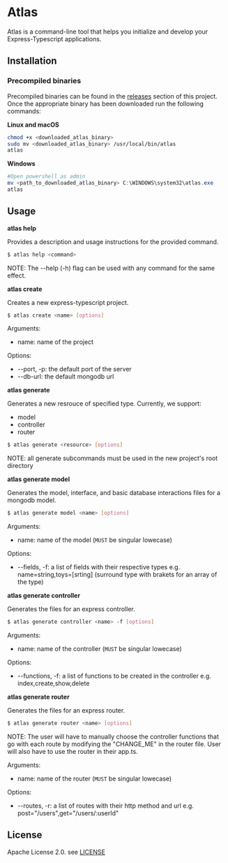 # Atlas

Atlas is a command-line tool that helps you initialize and develop your Express-Typescript applications.

## Installation

### Precompiled binaries

Precompiled binaries can be found in the [releases](https://github.com/MohamedBeydoun/atlas/releases) section of this project. Once the appropriate binary has been downloaded run the following commands:

**Linux and macOS**
```bash
chmod +x <downloaded_atlas_binary>
sudo mv <downloaded_atlas_binary> /usr/local/bin/atlas
atlas
```

**Windows**
```powershell
#Open powershell as admin
mv <path_to_downloaded_atlas_binary> C:\WINDOWS\system32\atlas.exe 
atlas
```

## Usage

**atlas help**

Provides a description and usage instructions for the provided command.

```bash
$ atlas help <command>
```
NOTE: The --help (-h) flag can be used with any command for the same effect.

**atlas create**

Creates a new express-typescript project.

```bash
$ atlas create <name> [options]
```

Arguments:
* name: name of the project

Options:
* --port, -p: the default port of the server
* --db-url: the default mongodb url

**atlas generate**

Generates a new resrouce of specified type. Currently, we support:
* model
* controller
* router

```bash
$ atlas generate <resource> [options]
```

NOTE: all generate subcommands must be used in the new project's root directory

**atlas generate model**

Generates the model, interface, and basic database interactions files for a mongodb model.

```bash
$ atlas generate model <name> [options]
```

Arguments:
* name: name of the model (`MUST` be singular lowecase)

Options:
* --fields, -f: a list of fields with their respective types e.g. name=string,toys=\[srting\] (surround type with brakets for an array of the type)

**atlas generate controller**

Generates the files for an express controller.

```bash
$ atlas generate controller <name> -f [options]
```

Arguments:
* name: name of the controller (`MUST` be singular lowecase)

Options:
* --functions, -f: a list of functions to be created in the controller e.g. index,create,show,delete

**atlas generate router**

Generates the files for an express router.

```bash
$ atlas generate router <name> [options]
```
NOTE: The user will have to manually choose the controller functions that go with each route by modifying the "CHANGE_ME" in the router file.
User will also have to use the router in their app.ts.

Arguments:
* name: name of the router (`MUST` be singular lowecase)

Options:
* --routes, -r: a list of routes with their http method and url e.g. post="/users",get="/users/:userId"

## License

Apache License 2.0. see [LICENSE](https://github.com/MohamedBeydoun/atlas/blob/master/LICENSE)
